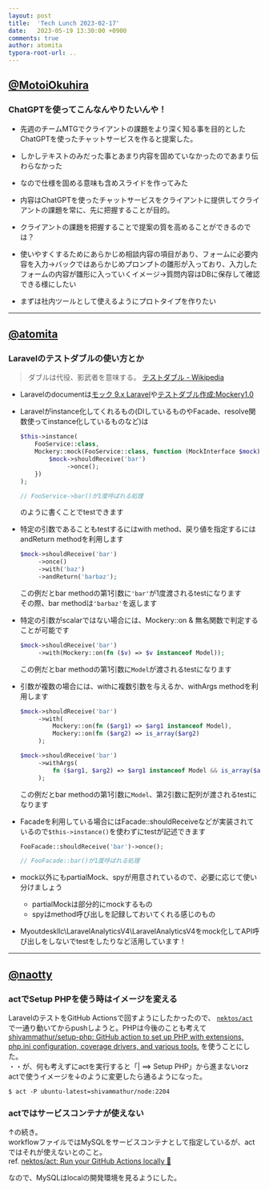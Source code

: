```yaml
---
layout: post
title:  'Tech Lunch 2023-02-17'
date:   2023-05-19 13:30:00 +0900
comments: true
author: atomita
typora-root-url: ..
---
```


## [@MotoiOkuhira](https://github.com/MotoiOkuhira)
### ChatGPTを使ってこんなんやりたいんや！
- 先週のチームMTGでクライアントの課題をより深く知る事を目的としたChatGPTを使ったチャットサービスを作ると提案した。

- しかしテキストのみだった事とあまり内容を固めていなかったのであまり伝わらなかった ﻿

- なので仕様を固める意味も含めスライドを作ってみた

- 内容はChatGPTを使ったチャットサービスをクライアントに提供してクライアントの課題を常に、先に把握することが目的。

- クライアントの課題を把握することで提案の質を高めることができるのでは？

- 使いやすくするためにあらかじめ相談内容の項目があり、フォームに必要内容を入力→バックではあらかじめプロンプトの雛形が入っており、入力したフォームの内容が雛形に入っていくイメージ→質問内容はDBに保存して確認できる様にしたい

- まずは社内ツールとして使えるようにプロトタイプを作りたい

---

## [@atomita](https://github.com/atomita)
### Laravelのテストダブルの使い方とか

> ダブルは代役、影武者を意味する。
> [テストダブル - Wikipedia](https://ja.wikipedia.org/wiki/%E3%83%86%E3%82%B9%E3%83%88%E3%83%80%E3%83%96%E3%83%AB)

- Laravelのdocumentは[モック 9.x Laravel](https://readouble.com/laravel/9.x/ja/mocking.html)や[テストダブル作成:Mockery1.0](https://readouble.com/mockery/1.0/ja/creating_test_doubles.html)
- Laravelがinstance化してくれるもの(DIしているものやFacade、resolve関数使ってinstance化しているものなど)は

    ```php
    $this->instance(
        FooService::class,
        Mockery::mock(FooService::class, function (MockInterface $mock) {
            $mock->shouldReceive('bar')
                 ->once();
        })
    );
    
    // FooService->bar()が1度呼ばれる処理
    ```

    のように書くことでtestできます

- 特定の引数であることもtestするにはwith method、戻り値を指定するにはandReturn methodを利用します

    ```php
    $mock->shouldReceive('bar')
         ->once()
         ->with('baz')
         ->andReturn('barbaz');
    ```

    この例だとbar methodの第1引数に`'bar'`が1度渡されるtestになります  
    その際、bar methodは`'barbaz'`を返します
- 特定の引数がscalarではない場合には、Mockery::on & 無名関数で判定することが可能です

    ```php
    $mock->shouldReceive('bar')
         ->with(Mockery::on(fn ($v) => $v instanceof Model));
    ```

    この例だとbar methodの第1引数に`Model`が渡されるtestになります  

- 引数が複数の場合には、withに複数引数を与えるか、withArgs methodを利用します

    ```php
    $mock->shouldReceive('bar')
         ->with(
             Mockery::on(fn ($arg1) => $arg1 instanceof Model),
             Mockery::on(fn ($arg2) => is_array($arg2)
         );
    ```

    ```php
    $mock->shouldReceive('bar')
         ->withArgs(
             fn ($arg1, $arg2) => $arg1 instanceof Model && is_array($arg2))
         );
    ```

    この例だとbar methodの第1引数に`Model`、第2引数に配列が渡されるtestになります  

- Facadeを利用している場合にはFacade::shouldReceiveなどが実装されているので`$this->instance()`を使わずにtestが記述できます

    ```php
    FooFacade::shouldReceive('bar')->once();
    
    // FooFacade::bar()が1度呼ばれる処理
    ```

- mock以外にもpartialMock、spyが用意されているので、必要に応じて使い分けましょう
    - partialMockは部分的にmockするもの
    - spyはmethod呼び出しを記録しておいてくれる感じのもの

- Myoutdeskllc\LaravelAnalyticsV4\LaravelAnalyticsV4をmock化してAPI呼び出しをしないでtestをしたりなど活用しています！


---

## [@naotty](https://github.com/naotty)
###  actでSetup PHPを使う時はイメージを変える
LaravelのテストをGitHub Actionsで回すようにしたかったので、 [`nektos/act`](https://github.com/nektos/act) で一通り動いてからpushしようと。PHPは今後のことも考えて [shivammathur/setup\-php: GitHub action to set up PHP with extensions, php\.ini configuration, coverage drivers, and various tools\.](https://github.com/shivammathur/setup-php) を使うことにした。  
・・が、何も考えずにactを実行すると「| ==> Setup PHP」から進まないorz  
actで使うイメージを↓のように変更したら通るようになった。

```shell
$ act -P ubuntu-latest=shivammathur/node:2204
```

###  actではサービスコンテナが使えない
↑の続き。  
workflowファイルではMySQLをサービスコンテナとして指定しているが、actではそれが使えないとのこと。  
ref. [nektos/act: Run your GitHub Actions locally 🚀](https://github.com/nektos/act#known-issues)  
  
なので、MySQLはlocalの開発環境を見るようにした。






